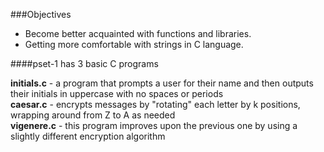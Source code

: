 ###Objectives  
* Become better acquainted with functions and libraries.
* Getting more comfortable with strings in C language.

####pset-1 has 3 basic C programs  

**initials.c** - a program that prompts a user for their name and then outputs their initials in uppercase with no spaces or periods  
**caesar.c** - encrypts messages by "rotating" each letter by k positions, wrapping around from Z to A as needed  
**vigenere.c** - this program improves upon the previous one by using a slightly different encryption algorithm
